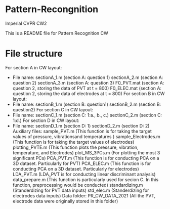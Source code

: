 # Pattern-Recongnition
Imperial CVPR CW2

This is a README file for Pattern Recognition CW

# File structure
For section A in CW layout:
- File name:	sectionA_1.m	(section A: question 1)
		sectionA_2.m	(section A: question 2)
		sectionA_3.m	(section A: question 3)
		F0_PVT.mat	(section A: question 2, storing the data of PVT at t = 800)
		F0_ELEC.mat	(section A: question 2, storing the data of electrodes at t = 800)
For section B in CW layout:
- File name:	sectionB_1.m	(section B: question1)
		sectionB_2.m	(section B: question2)
For section C in CW layout:
- File name:	sectionC_1.m	(section C: 1:a., b., c.)
		sectionC_2.m	(section C: 1:d.)
For section D in CW layout:
- File name:	sectionD_1.m	(section D: 1)
		sectionD_2.m	(section D: 2)
Auxiliary files:	sample_PVT.m 		(This function is for taking the target values of pressure, vibrationsand temperatures )
			sample_Electrodes.m 	(This function is for taking the target values of electrodes)
			plotting_PVTE.m		(This function plots the pressure, vibration, temperature, and Electrodes)
			plot_MS_3PCs.m		(For plotting the most 3 significant PCs)
			PCA_PVT.m		(This function is for conducting PCA on a 3D dataset. Particularly for PVT)
			PCA_ELEC.m		(This function is for conducting PCA on a 3D dataset. Particularly for electrodes)
			LDA_PVT.m		(LDA_PVT is for conducting linear discriminant analysis)
			data_prepare.m		(This function is particularly used for secion C. In this function, preprocessing would be conducted)
			standardizing.m		(Standerdizing for PVT data inputs)
			std_elec.m		(Standerdizing for electrodes data inputs)
Data folder:	PR_CW_DATA_2021		(All the PVT, electrode data were originally stored in this folder)